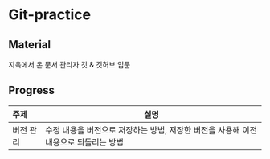 # Git-practice

## Material
지옥에서 온 문서 관리자 깃 & 깃허브 입문

## Progress
| 주제       | 설명         |
| :-------- | ----------- |
| 버전 관리 | 수정 내용을 버전으로 저장하는 방법, 저장한 버전을 사용해 이전 내용으로 되돌리는 방법 |